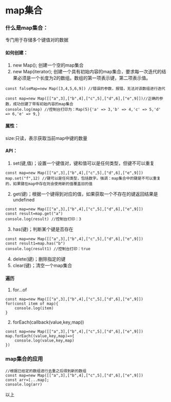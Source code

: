 # map集合
### 什么是map集合：
专门用于存储多个键值对的数据
#### 如何创建：
1. new Map(); 创建一个空的map集合
2. new Map(iterator); 创建一个具有初始内容的map集合，要求每一次迭代的结果必须是一个长度为2的数组。数组的第一项表示键，第二项表示值。
```
const falseMap=new Map([3,4,5,6,9]) //错误的参数，报错，无法对该数组进行迭代

const map=new Map([["a",3],["b",4],["c",5],["d",6],["e",9]])//正确的参数，成功创建了带有初始内容的map集合
console.log(map) //控制台打印为：Map(5){'a' => 3,'b' => 4,'c' => 5,'d' => 6,'e' => 9,}
```
#### 属性：
size:只读，表示获取当前map中键的数量

#### API：
1. set(键,值)；设置一个键值对，键和值可以是任何类型，但键不可以重复
```
const map=new Map([["a",3],["b",4],["c",5],["d",6],["e",9]])
map.set("f",12) //键可以是任何类型，包括数字。强调：map集合中的键是不可以重复的，如果键在map中存在则会使用新的值覆盖旧的值
```
2. get(键)；根据一个键得到对应的值，如果获取一个不存在的键返回结果是undefined
```
const map=new Map([["a",3],["b",4],["c",5],["d",6],["e",9]])
const result=map.get("a")
console.log(result) //控制台打印：3
```
3. has(键)；判断某个键是否存在
```
const map=new Map([["a",3],["b",4],["c",5],["d",6],["e",9]])
const result1=map.has("b")
console.log(result1) //控制台打印：true
```
4. delete(键)；删除指定的键
5. clear(键)；清空一个map集合
#### 遍历
1. for...of
```
const map=new Map([["a",3],["b",4],["c",5],["d",6],["e",9]])
for(const item of map){
	console.log(item)
}
```
2. forEach(callback(value,key,map))
```
const map=new Map([["a",3],["b",4],["c",5],["d",6],["e",9]])
map.forEach((value,key,map)=>{
	console.log(value,key,map)
})
```

### map集合的应用
```
//根据已给定的数组进行去重之后得到新的数组
const map=new Map([["a",3],["b",4],["c",5],["d",6],["e",9]])
const arr=[...map];
console.log(arr)
```
以上